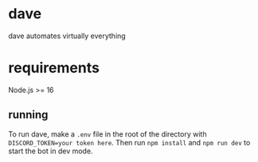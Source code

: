 # dave

dave automates virtually everything

# requirements

Node.js >= 16

## running

To run dave, make a `.env` file in the root of the directory with `DISCORD_TOKEN=your token here`. Then run `npm install` and `npm run dev` to start the bot in dev mode.
